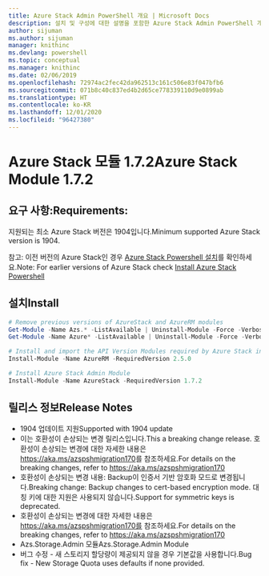 ```yaml
---
title: Azure Stack Admin PowerShell 개요 | Microsoft Docs
description: 설치 및 구성에 대한 설명을 포함한 Azure Stack Admin PowerShell 개요입니다.
author: sijuman
ms.author: sijuman
manager: knithinc
ms.devlang: powershell
ms.topic: conceptual
ms.manager: knithinc
ms.date: 02/06/2019
ms.openlocfilehash: 72974ac2fec42da962513c161c506e83f047bfb6
ms.sourcegitcommit: 071b8c40c837ed4b2d65ce778339110d9e0899ab
ms.translationtype: HT
ms.contentlocale: ko-KR
ms.lasthandoff: 12/01/2020
ms.locfileid: "96427380"
---
```

# <a name="azure-stack-module-172"></a><span data-ttu-id="fd4f2-103">Azure Stack 모듈 1.7.2</span><span class="sxs-lookup"><span data-stu-id="fd4f2-103">Azure Stack Module 1.7.2</span></span>

## <a name="requirements"></a><span data-ttu-id="fd4f2-104">요구 사항:</span><span class="sxs-lookup"><span data-stu-id="fd4f2-104">Requirements:</span></span>

<span data-ttu-id="fd4f2-105">지원되는 최소 Azure Stack 버전은 1904입니다.</span><span class="sxs-lookup"><span data-stu-id="fd4f2-105">Minimum supported Azure Stack version is 1904.</span></span>

<span data-ttu-id="fd4f2-106">참고: 이전 버전의 Azure Stack인 경우 [Azure Stack Powershell 설치](/azure/azure-stack/azure-stack-powershell-install#install-azure-stack-powershell)를 확인하세요.</span><span class="sxs-lookup"><span data-stu-id="fd4f2-106">Note: For earlier versions of Azure Stack check [Install Azure Stack Powershell](/azure/azure-stack/azure-stack-powershell-install#install-azure-stack-powershell)</span></span>

## <a name="install"></a><span data-ttu-id="fd4f2-107">설치</span><span class="sxs-lookup"><span data-stu-id="fd4f2-107">Install</span></span>

```powershell
# Remove previous versions of AzureStack and AzureRM modules
Get-Module -Name Azs.* -ListAvailable | Uninstall-Module -Force -Verbose
Get-Module -Name Azure* -ListAvailable | Uninstall-Module -Force -Verbose

# Install and import the API Version Modules required by Azure Stack into the current PowerShell session.
Install-Module -Name AzureRM -RequiredVersion 2.5.0

# Install Azure Stack Admin Module
Install-Module -Name AzureStack -RequiredVersion 1.7.2
```

## <a name="release-notes"></a><span data-ttu-id="fd4f2-108">릴리스 정보</span><span class="sxs-lookup"><span data-stu-id="fd4f2-108">Release Notes</span></span>

* <span data-ttu-id="fd4f2-109">1904 업데이트 지원</span><span class="sxs-lookup"><span data-stu-id="fd4f2-109">Supported with 1904 update</span></span>
* <span data-ttu-id="fd4f2-110">이는 호환성이 손상되는 변경 릴리스입니다.</span><span class="sxs-lookup"><span data-stu-id="fd4f2-110">This a breaking change release.</span></span> <span data-ttu-id="fd4f2-111">호환성이 손상되는 변경에 대한 자세한 내용은 <https://aka.ms/azspshmigration170>를 참조하세요.</span><span class="sxs-lookup"><span data-stu-id="fd4f2-111">For details on the breaking changes, refer to <https://aka.ms/azspshmigration170></span></span>
* <span data-ttu-id="fd4f2-112">호환성이 손상되는 변경 내용: Backup이 인증서 기반 암호화 모드로 변경됩니다.</span><span class="sxs-lookup"><span data-stu-id="fd4f2-112">Breaking change: Backup changes to cert-based encryption mode.</span></span> <span data-ttu-id="fd4f2-113">대칭 키에 대한 지원은 사용되지 않습니다.</span><span class="sxs-lookup"><span data-stu-id="fd4f2-113">Support for symmetric keys is deprecated.</span></span>
* <span data-ttu-id="fd4f2-114">호환성이 손상되는 변경에 대한 자세한 내용은 https://aka.ms/azspshmigration170를 참조하세요.</span><span class="sxs-lookup"><span data-stu-id="fd4f2-114">For details on the breaking changes, refer to https://aka.ms/azspshmigration170</span></span>
* <span data-ttu-id="fd4f2-115">Azs.Storage.Admin 모듈</span><span class="sxs-lookup"><span data-stu-id="fd4f2-115">Azs.Storage.Admin Module</span></span> 
* <span data-ttu-id="fd4f2-116">버그 수정 - 새 스토리지 할당량이 제공되지 않을 경우 기본값을 사용합니다.</span><span class="sxs-lookup"><span data-stu-id="fd4f2-116">Bug fix - New Storage Quota uses defaults if none provided.</span></span>